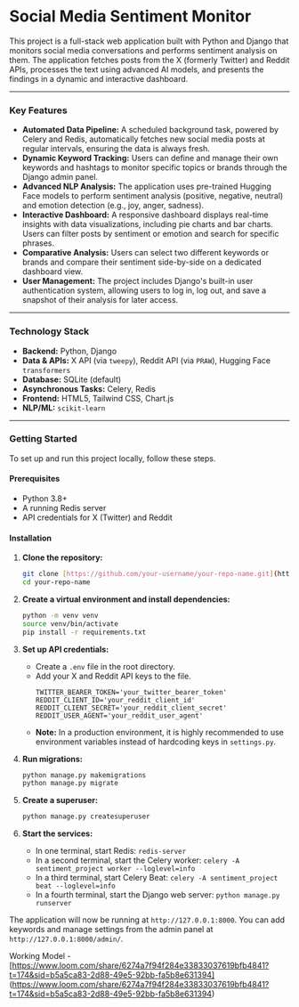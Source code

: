 # Social Media Sentiment Monitor

This project is a full-stack web application built with Python and Django that monitors social media conversations and performs sentiment analysis on them. The application fetches posts from the X (formerly Twitter) and Reddit APIs, processes the text using advanced AI models, and presents the findings in a dynamic and interactive dashboard.

---

### Key Features

* **Automated Data Pipeline:** A scheduled background task, powered by Celery and Redis, automatically fetches new social media posts at regular intervals, ensuring the data is always fresh.
* **Dynamic Keyword Tracking:** Users can define and manage their own keywords and hashtags to monitor specific topics or brands through the Django admin panel.
* **Advanced NLP Analysis:** The application uses pre-trained Hugging Face models to perform sentiment analysis (positive, negative, neutral) and emotion detection (e.g., joy, anger, sadness).
* **Interactive Dashboard:** A responsive dashboard displays real-time insights with data visualizations, including pie charts and bar charts. Users can filter posts by sentiment or emotion and search for specific phrases.
* **Comparative Analysis:** Users can select two different keywords or brands and compare their sentiment side-by-side on a dedicated dashboard view.
* **User Management:** The project includes Django's built-in user authentication system, allowing users to log in, log out, and save a snapshot of their analysis for later access.

---

### Technology Stack

* **Backend:** Python, Django
* **Data & APIs:** X API (via `tweepy`), Reddit API (via `PRAW`), Hugging Face `transformers`
* **Database:** SQLite (default)
* **Asynchronous Tasks:** Celery, Redis
* **Frontend:** HTML5, Tailwind CSS, Chart.js
* **NLP/ML:** `scikit-learn`

---

### Getting Started

To set up and run this project locally, follow these steps.

#### Prerequisites

* Python 3.8+
* A running Redis server
* API credentials for X (Twitter) and Reddit

#### Installation

1.  **Clone the repository:**
    ```bash
    git clone [https://github.com/your-username/your-repo-name.git](https://github.com/your-username/your-repo-name.git)
    cd your-repo-name
    ```

2.  **Create a virtual environment and install dependencies:**
    ```bash
    python -m venv venv
    source venv/bin/activate
    pip install -r requirements.txt
    ```

3.  **Set up API credentials:**
    * Create a `.env` file in the root directory.
    * Add your X and Reddit API keys to the file.
        ```
        TWITTER_BEARER_TOKEN='your_twitter_bearer_token'
        REDDIT_CLIENT_ID='your_reddit_client_id'
        REDDIT_CLIENT_SECRET='your_reddit_client_secret'
        REDDIT_USER_AGENT='your_reddit_user_agent'
        ```
    * **Note:** In a production environment, it is highly recommended to use environment variables instead of hardcoding keys in `settings.py`.

4.  **Run migrations:**
    ```bash
    python manage.py makemigrations
    python manage.py migrate
    ```

5.  **Create a superuser:**
    ```bash
    python manage.py createsuperuser
    ```

6.  **Start the services:**
    * In one terminal, start Redis: `redis-server`
    * In a second terminal, start the Celery worker: `celery -A sentiment_project worker --loglevel=info`
    * In a third terminal, start Celery Beat: `celery -A sentiment_project beat --loglevel=info`
    * In a fourth terminal, start the Django web server: `python manage.py runserver`

The application will now be running at `http://127.0.0.1:8000`. You can add keywords and manage settings from the admin panel at `http://127.0.0.1:8000/admin/`.


Working Model  - [https://www.loom.com/share/6274a7f94f284e33833037619bfb4841?t=174&sid=b5a5ca83-2d88-49e5-92bb-fa5b8e631394] (https://www.loom.com/share/6274a7f94f284e33833037619bfb4841?t=174&sid=b5a5ca83-2d88-49e5-92bb-fa5b8e631394)

